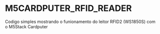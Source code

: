 # M5CARDPUTER_RFID_READER

Codigo simples mostrando o funionamento do leitor RFID2 (WS1850S) com o M5Stack Cardputer
